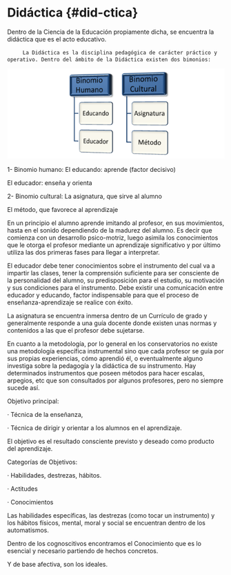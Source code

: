 # Didáctica {#did-ctica}

Dentro de la Ciencia de la Educación propiamente dicha, se encuentra la didáctica que es el acto educativo.

         La Didáctica es la disciplina pedagógica de carácter práctico y operativo. Dentro del ámbito de la Didáctica existen dos bimonios:

![](images/image1.png)

1-      Binomio humano:    El educando: aprende (factor decisivo)

El educador: enseña y orienta

2-      Binomio cultural:         La asignatura, que sirve al alumno

El método, que favorece al aprendizaje

En un principio el alumno aprende imitando al profesor, en sus movimientos, hasta en el sonido dependiendo de la madurez del alumno. Es decir que comienza con un desarrollo psico-motriz, luego asimila los conocimientos que le otorga el profesor mediante un aprendizaje significativo y por último utiliza las dos primeras fases para llegar a interpretar.

El educador debe tener conocimientos sobre el instrumento del cual va a impartir las clases, tener la comprensión suficiente para ser consciente de la personalidad del alumno, su predisposición para el estudio, su motivación y sus condiciones para el instrumento. Debe existir una comunicación entre educador y educando, factor indispensable para que el proceso de enseñanza-aprendizaje se realice con éxito.

La asignatura se encuentra inmersa dentro de un Currículo de grado y generalmente responde a una guía docente donde existen unas normas y contenidos a las que el profesor debe sujetarse.

En cuanto a la metodología, por lo general en los conservatorios no existe una metodología específica instrumental sino que cada profesor se guía por sus propias experiencias, cómo aprendió él, o eventualmente alguno investiga sobre la pedagogía y la didáctica de su instrumento. Hay determinados instrumentos que poseen métodos para hacer escalas, arpegios, etc que son consultados por algunos profesores, pero no siempre sucede así.

Objetivo principal:

·         Técnica de la enseñanza,

·         Técnica de dirigir y orientar a los alumnos en el aprendizaje.

El objetivo es el resultado consciente previsto y deseado como producto del aprendizaje.

 Categorías de Objetivos:

·         Habilidades, destrezas, hábitos.

·         Actitudes

·         Conocimientos

Las habilidades específicas, las destrezas (como tocar un instrumento) y los hábitos físicos, mental, moral y social se encuentran dentro de los automatismos.

Dentro de los cognoscitivos encontramos el Conocimiento que es lo esencial y necesario partiendo de hechos concretos.

Y de base afectiva, son los ideales.